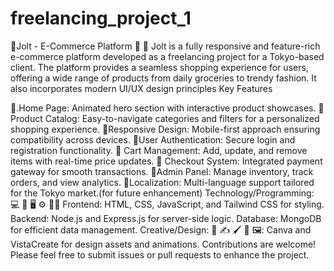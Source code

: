 # freelancing_project_1
🌟Jolt - E-Commerce Platform 🛒
🌟 Jolt is a fully responsive and feature-rich e-commerce platform developed as a freelancing project for a Tokyo-based client. The platform provides a seamless shopping experience for users, offering a wide range of products from daily groceries to trendy fashion. It also incorporates modern UI/UX design principles
Key Features

 🌟.Home Page: Animated hero section with interactive product showcases.
 🌟Product Catalog: Easy-to-navigate categories and filters for a personalized shopping experience.
 🌟Responsive Design: Mobile-first approach ensuring compatibility across devices.
 🌟User Authentication: Secure login and registration functionality.
 🌟 Cart Management: Add, update, and remove items with real-time price updates.
 🌟 Checkout System: Integrated payment gateway for smooth transactions.
 🌟Admin Panel: Manage inventory, track orders, and view analytics.
  🌟Localization: Multi-language support tailored for the Tokyo market.(for future enhancement)
 Technology/Programming:
💻 🔧 🖥️ ⚙️ 🧑‍💻
Frontend: HTML, CSS, JavaScript, and Tailwind CSS for styling.
Backend: Node.js and Express.js for server-side logic.
Database: MongoDB for efficient data management.
Creative/Design:
🎨 ✍️ 🖌️ 📐 🖼️: Canva and VistaCreate for design assets and animations.
Contributions are welcome! Please feel free to submit issues or pull requests to enhance the project.

